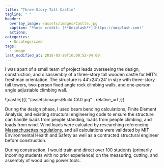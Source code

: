```yaml
---
title: "Three-Story Tall Castle"
tagline: " "
header:
  overlay_image: /assets/images/Castle.jpg
  caption: "Photo credit: [**Unsplash**](https://unsplash.com)"
  actions:
categories:
  - Uncategorized
tags:
  - image
last_modified_at: 2018-03-20T16:00:52-04:00
---
```


I was apart of a small team of project leads overseeing the design, construction, and disassembly of a three-story tall wooden castle for MIT's freshman orientation. The structure is 44’x24’x24’ in size with three-story tall towers, two-person fixed angle rock climbing walls, and one-person angle adjustable climbing wall.

![castle]({{ "/assets/images/Build CAD.jpg" | relative_url }})

During the design phase, I used beam bending calculations, Finite Element Analysis, and existing structural engineering code to ensure the structure can handle loads from people standing, loads from people climbing, and loads from wind. Wind loads were caluated by researching referencing [Massachusettes regulations](https://www.mass.gov/doc/780016pt4pdf/download), and all calculations were validated by MIT Environmental Health and Safety as well as a contracted structural engineer before construction.

During construction, I would train and direct over 100 students (primarily incoming students with no prior experience) on the measuring, cutting, and assembly of wood using power tools.
